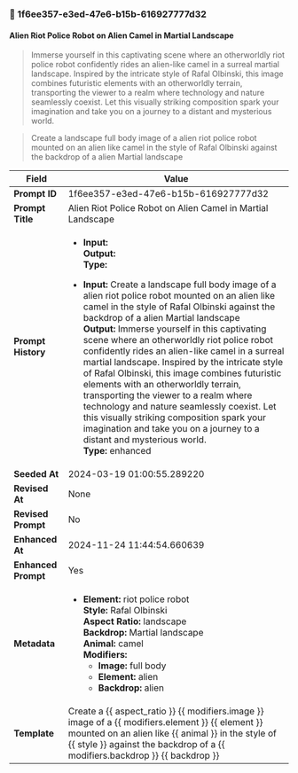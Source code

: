 

### 📜 1f6ee357-e3ed-47e6-b15b-616927777d32

#### Alien Riot Police Robot on Alien Camel in Martial Landscape

> Immerse yourself in this captivating scene where an otherworldly riot police robot confidently rides an alien-like camel in a surreal martial landscape. Inspired by the intricate style of Rafal Olbinski, this image combines futuristic elements with an otherworldly terrain, transporting the viewer to a realm where technology and nature seamlessly coexist. Let this visually striking composition spark your imagination and take you on a journey to a distant and mysterious world.

> Create a landscape full body image of a alien riot police robot mounted on an alien like camel in the style of Rafal Olbinski against the backdrop of a alien Martial landscape

| Field          | Value                                                                                                                                                                      |
|----------------|----------------------------------------------------------------------------------------------------------------------------------------------------------------------------|
| **Prompt ID**  | 1f6ee357-e3ed-47e6-b15b-616927777d32                                                                                                                                                            |
| **Prompt Title**  | Alien Riot Police Robot on Alien Camel in Martial Landscape                                                                                                                                                            |
| **Prompt History** | <ul><li>**Input:**  <br> **Output:**  <br> **Type:** </li></ul><ul><li>**Input:** Create a landscape full body image of a alien riot police robot mounted on an alien like camel in the style of Rafal Olbinski against the backdrop of a alien Martial landscape <br> **Output:** Immerse yourself in this captivating scene where an otherworldly riot police robot confidently rides an alien-like camel in a surreal martial landscape. Inspired by the intricate style of Rafal Olbinski, this image combines futuristic elements with an otherworldly terrain, transporting the viewer to a realm where technology and nature seamlessly coexist. Let this visually striking composition spark your imagination and take you on a journey to a distant and mysterious world. <br> **Type:** enhanced</li></ul> |
| **Seeded At** | 2024-03-19 01:00:55.289220                                                                                                                                                   |
| **Revised At** | None                                                                                                                                                   |
| **Revised Prompt** | No                                                                                                                                                                      |
| **Enhanced At** | 2024-11-24 11:44:54.660639                                                                                                                                                  |
| **Enhanced Prompt** | Yes                                                                                                                                                                    |
| **Metadata**   | <ul><li>**Element:** riot police robot <br> **Style:** Rafal Olbinski <br> **Aspect Ratio:** landscape <br> **Backdrop:** Martial landscape <br> **Animal:** camel <br> **Modifiers:**<ul><li>**Image:** full body</li><li>**Element:** alien</li><li>**Backdrop:** alien</li></ul></li></ul> |
| **Template**   | Create a {{ aspect_ratio }} {{ modifiers.image }} image of a {{ modifiers.element }} {{ element }} mounted on an alien like {{ animal }} in the style of {{ style }} against the backdrop of a {{ modifiers.backdrop }} {{ backdrop }}                                                                                                                                           |


